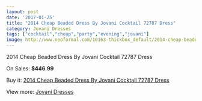 ```yaml
---
layout: post
date: '2017-01-25'
title: "2014 Cheap Beaded Dress By Jovani Cocktail 72787 Dress"
category: Jovani Dresses
tags: ["cocktail","cheap","party","evening","jovani"]
image: http://www.neoformal.com/10163-thickbox_default/2014-cheap-beaded-dress-by-jovani-cocktail-72787-dress.jpg
---
```

2014 Cheap Beaded Dress By Jovani Cocktail 72787 Dress

On Sales: **$446.99**
<a href="https://www.neoformal.com/en/jovani-dresses-2014/3520-2014-cheap-beaded-dress-by-jovani-cocktail-72787-dress.html"><amp-img layout="responsive" width="600" height="600" src="//www.neoformal.com/10163-thickbox_default/2014-cheap-beaded-dress-by-jovani-cocktail-72787-dress.jpg" alt="2014 Cheap Beaded Dress By Jovani Cocktail 72787 Dress 0" /></a>

Buy it: [2014 Cheap Beaded Dress By Jovani Cocktail 72787 Dress](https://www.neoformal.com/en/jovani-dresses-2014/3520-2014-cheap-beaded-dress-by-jovani-cocktail-72787-dress.html "2014 Cheap Beaded Dress By Jovani Cocktail 72787 Dress")

View more: [Jovani Dresses](https://www.neoformal.com/en/48-jovani-dresses-2014 "Jovani Dresses")